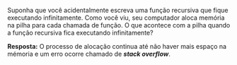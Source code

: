 Suponha que você acidentalmente escreva uma função recursiva que
fique executando infinitamente. Como você viu, seu computador aloca
memória na pilha para cada chamada de função. O que acontece com a pilha quando a função recursiva fica executando infinitamente?

**Resposta:** O processo de alocação continua até não haver mais espaço na mémoria e um erro ocorre chamado de __*stack overflow*__.